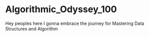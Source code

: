 # Algorithmic_Odyssey_100
Hey peoples here I gonna embrace the journey for Mastering Data Structures and Algorithm
